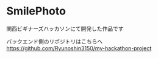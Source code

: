 # SmilePhoto
関西ビギナーズハッカソンにて開発した作品です

バックエンド側のリポジトリはこちらへ
https://github.com/Ryunoshin3150/my-hackathon-project
